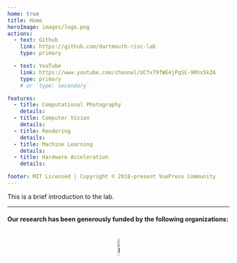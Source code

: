 ```yaml
---
home: true
title: Home
heroImage: images/logo.png
actions:
  - text: Github
    link: https://github.com/dartmouth-risc-lab
    type: primary

  - text: YouTube
    link: https://www.youtube.com/channel/UCfx79fWE4jPqSC-9RhxSkZA
    type: primary
    # or `type: secondary`

features:
  - title: Computational Photography
    details: 
  - title: Computer Vision
    details:
  - title: Rendering
    details:
  - title: Machine Learning
    details:
  - title: Hardware Acceleration
    details:

footer: MIT Licensed | Copyright © 2018-present VuePress Community
---
```


This is a brief introduction to the lab.

<!-- This is the content of home page. Check [Home Page Docs][default-theme-home] for more details.

[default-theme-home]: https://vuejs.press/reference/default-theme/frontmatter.html#home-page -->

---
#### **Our research has been generously funded by the following organizations:**
<br/>
<div style="text-align: center;">
  <img src="/images/funding/NSF.png" alt="NSF Logo" style="width: 10%;"/>
</div>
<br/>